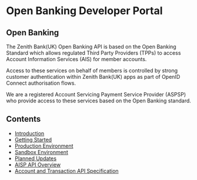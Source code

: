 # Open Banking Developer Portal

## Open Banking

The Zenith Bank(UK) Open Banking API is based on the Open Banking Standard which allows regulated Third Party Providers (TPPs) to access Account Information Services (AIS) for member accounts.

Access to these services on behalf of members is controlled by strong customer authentication within Zenith Bank(UK) apps as part of OpenID Connect authorisation flows.

We are a registered Account Servicing Payment Service Provider (ASPSP) who provide access to these services based on the Open Banking standard.

## Contents

- [Introduction](/perry/developer/documentation?resource=ukhub-zenith-portal&document=docs/10-index.md)
- [Getting Started](/perry/developer/documentation?resource=ukhub-zenith-portal&document=docs/20-getting-started.md)
- [Production Environment](/perry/developer/documentation?resource=ukhub-zenith-portal&document=docs/30-production.md)
- [Sandbox Environment](/perry/developer/documentation?resource=ukhub-zenith-portal&document=docs/40-sandbox.md)
- [Planned Updates](/perry/developer/documentation?resource=ukhub-zenith-portal&document=docs/50-planned-updates.md)
- [AISP API Overview](/perry/developer/documentation?resource=ukhub-zenith-portal&document=docs/API%20Overview/ais.md)
- [Account and Transaction API Specification](/perry/developer/documentation?resource=ukhub-zenith-portal&document=swagger/account-info-openapi.yaml)

